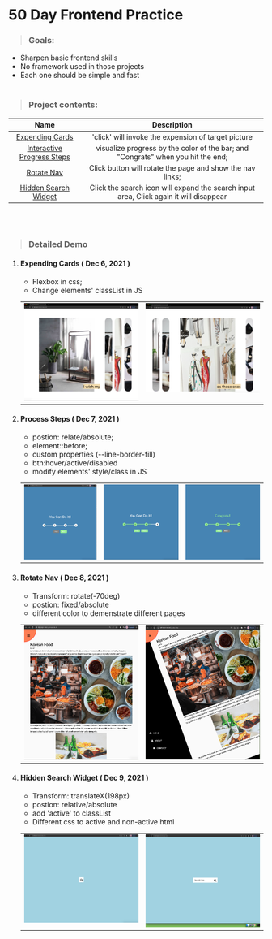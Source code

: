 # 50 Day Frontend Practice

> <h3> Goals: </h3>

- Sharpen basic frontend skills
- No framework used in those projects
- Each one should be simple and fast
  <br/>
  <br/>

> <h3> Project contents:</h3>

|               Name                |                                      Description                                       |
| :-------------------------------: | :------------------------------------------------------------------------------------: |
|      [Expending Cards](#p1)       |                  'click' will invoke the expension of target picture                   |
| [Interactive Progress Steps](#p2) |    visualize progress by the color of the bar; and "Congrats" when you hit the end;    |
|         [Rotate Nav](#p3)         |               Click button will rotate the page and show the nav links;                |
|    [Hidden Search Widget](#p4)    | Click the search icon will expand the search input area, Click again it will disappear |

<br/>
<br/>

>  <h3> Detailed Demo</h3>

<ol>
  <li><h4 id='p1'>Expending Cards ( Dec 6, 2021 )</h4>
    <ul>
      <li>Flexbox in css; </li>
      <li>Change elements' classList in JS</li>
    </ul>
  </li>
  <div>
  <table>
          <tr>
            <td valign="top"><img src="https://github.com/JiangyanLiNEU/50DayFrontend/blob/main/readmeIMG/1-1.png"/></td>
            <td valign="top"><img src="https://github.com/JiangyanLiNEU/50DayFrontend/blob/main/readmeIMG/1-2.png"/></td>
          </tr>
        </table>
  </div>
  <li><h4 id='p2'>Process Steps ( Dec 7, 2021 )</h4>
    <ul>
      <li>postion: relate/absolute;</li>
      <li>element::before; </li>
      <li>custom properties (--line-border-fill)</li>
      <li>btn:hover/active/disabled</li>
      <li>modify elements' style/class in JS</li>
    </ul>
  </li>
  <div>
  <table>
          <tr>
            <td valign="top"><img src="https://github.com/JiangyanLiNEU/50DayFrontend/blob/main/readmeIMG/2-1.png"/></td>
            <td valign="top"><img src="https://github.com/JiangyanLiNEU/50DayFrontend/blob/main/readmeIMG/2-2.png"/></td>
            <td valign="top"><img src="https://github.com/JiangyanLiNEU/50DayFrontend/blob/main/readmeIMG/2-3.png"/></td>
          </tr>
        </table>
  </div>

  <li><h4 id='p3'>Rotate Nav ( Dec 8, 2021 )</h4>
    <ul>
      <li>Transform: rotate(-70deg) </li>
      <li>postion: fixed/absolute</li>
      <li>different color to demenstrate different pages</li>
    </ul>
  </li>
  <div>
  <table>
          <tr>
            <td valign="top"><img src="./readmeIMG/3-1.png"/></td>
            <td valign="top"><img src="./readmeIMG/3-2.png"/></td>
          </tr>
        </table>
  </div>

  <li><h4 id='p4'>Hidden Search Widget ( Dec 9, 2021 )</h4>
    <ul>
      <li>Transform: translateX(198px) </li>
      <li>postion: relative/absolute</li>
      <li>add 'active' to classList</li>
      <li>Different css to active and non-active html</li>
    </ul>
  </li>
  <div>
  <table>
          <tr>
            <td valign="top"><img src="./readmeIMG/4-1.png"/></td>
            <td valign="top"><img src="./readmeIMG/4-2.png"/></td>
          </tr>
        </table>
  </div>
</ol>
